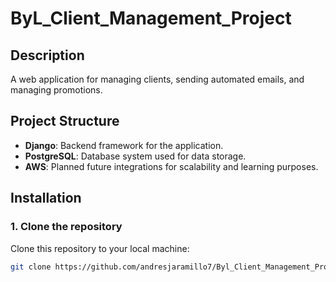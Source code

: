 # ByL_Client_Management_Project

## Description
A web application for managing clients, sending automated emails, and managing promotions.

## Project Structure
- **Django**: Backend framework for the application.
- **PostgreSQL**: Database system used for data storage.
- **AWS**: Planned future integrations for scalability and learning purposes.

## Installation

### 1. Clone the repository
Clone this repository to your local machine:
```bash
git clone https://github.com/andresjaramillo7/Byl_Client_Management_Project.git
